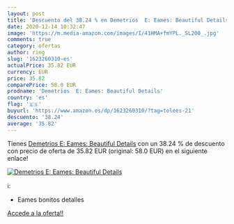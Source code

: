 ```yaml
---
layout: post
title: 'Descuento del 38.24 % en Demetrios  E: Eames: Beautiful Details'
date: 2020-12-14 10:32:47
image: 'https://m.media-amazon.com/images/I/41HMA+fmYPL._SL200_.jpg'
comments: true
category: ofertas
author: ring
slug: '1623260310-es'
actualPrice: 35.82 EUR
currency: EUR
price: 35.82
comparePrice: 58.0 EUR
prodname: 'Demetrios  E: Eames: Beautiful Details'
country: 'es'
flag: '🇪🇸'
buyurl: 'https://www.amazon.es/dp/1623260310/?tag=tolees-21'
descuento: '38.24'
average: '35.82'
---
```


Tienes [Demetrios  E: Eames: Beautiful Details](https://www.amazon.es/dp/1623260310/?tag=tolees-21) con un 38.24 % de descuento con precio de oferta de 35.82 EUR (original: 58.0 EUR) en el siguiente enlace!

[![Demetrios  E: Eames: Beautiful Details](https://m.media-amazon.com/images/I/41HMA+fmYPL._SL200_.jpg)](https://www.amazon.es/dp/1623260310/?tag=tolees-21)

ℹ️:

- Eames bonitos detalles

[Accede a la oferta!!](https://www.amazon.es/dp/1623260310/?tag=tolees-21)
